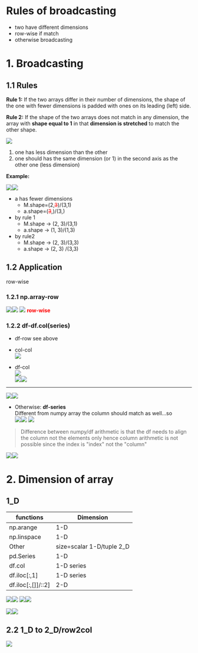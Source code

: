 # Rules of broadcasting
- two have different dimensions
- row-wise if match
- otherwise broadcasting
# 1. Broadcasting
## 1.1 Rules
**Rule 1:** If the two arrays differ in their number of dimensions, 
the shape of the one with fewer dimensions is padded with ones on its 
leading (left) side.

**Rule 2:** If the shape of the two arrays does not match in any dimension, 
the array with **shape equal to 1** in that **dimension is stretched** to match 
the other shape.


![](.Arithmetic_images/4611b5e5.png)  


1. one has less dimension than the other
2. one should has the same dimension (or 1) in the second axis as the other one (less dimension)

**Example:**

![](.Arithmetic_images/ac53fd5f.png)![](.Arithmetic_images/bd683cff.png)


- a has fewer dimensions
  - M.shape=(2,<font color='red'>~~3~~</font>)/(3,1)
  - a.shape=(<font color='red'>~~3~~</font>,)/(3,)
- by rule 1
  - M.shape -> (2, 3)/(3,1)
  - a.shape -> (1, 3)/(1,3)
- by rule2
  - M.shape -> (2, 3)/(3,3)
  - a.shape -> (2, 3) /(3,3)


## 1.2 Application
row-wise 
### 1.2.1 np.array-row  
![](.Arithmetic_images/e085614b.png)![](.Arithmetic_images/2b256bb5.png)
![](.Arithmetic_images/6edb4c82.png)  **<font color='red'>row-wise</font>**
### 1.2.2 df-df.col(series)

- df-row see above

- col-col  
![](.Arithmetic_images/0b00bf92.png)  

- df-col  
![](.Arithmetic_images/ab712b99.png)  
![](.Arithmetic_images/018a1cde.png)![](.Arithmetic_images/96b58377.png)  

---

![](.Arithmetic_images/fc3e5ff4.png)![](.Arithmetic_images/b1638664.png)

- Otherwise: **df-series**  
Different from numpy array the column should match as well...so  
![](.Arithmetic_images/3181729a.png)![](.Arithmetic_images/5a264bd4.png)
![](.Arithmetic_images/7a16ae0e.png)


>Difference between numpy/df arithmetic is that the df needs to align the column not the 
>elements only hence column arithmetic is not possible since the index is "index" not the "column" 

![](.Arithmetic_images/7f0bfac8.png)![](.Arithmetic_images/d0b16e87.png)
# 2. Dimension of array
## 1_D

| functions  |Dimension   | 
|---|---|
|np.arange   |1-D   | 
|np.linspace   | 1-D  | 
|Other   |size=scalar 1-D/tuple 2_D | 
|pd.Series|1-D|
|df.col|1-D series|
|df.iloc[:,1]|1-D series|
|df.iloc[:,[]]/::2]|2-D|

![](.Arithmetic_images/fc3e5ff4.png)![](.Arithmetic_images/b1638664.png)
![](.Arithmetic_images/7f0bfac8.png)![](.Arithmetic_images/d0b16e87.png)

![](.Arithmetic_images/3eb9c517.png)![](.Arithmetic_images/31bf59ad.png)


## 2.2 1_D to 2_D/row2col
![](.Arithmetic_images/35bb9d05.png)


